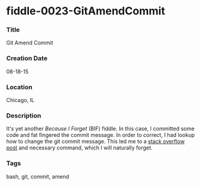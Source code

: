 fiddle-0023-GitAmendCommit
======

### Title

Git Amend Commit


### Creation Date

08-18-15


### Location

Chicago, IL


### Description

It's yet another _Because I Forget_ (BIF) fiddle.  In this case, I committed some code and fat fingered the
commit message. In order to correct, I had lookup how to change the git commit message.  This led me to a
[stack overflow post](http://stackoverflow.com/questions/179123/edit-an-incorrect-commit-message-in-git) and
necessary command, which I will naturally forget.


### Tags

bash, git, commit, amend
